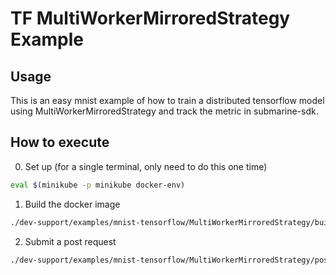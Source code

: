 # TF MultiWorkerMirroredStrategy Example

## Usage

This is an easy mnist example of how to train a distributed tensorflow model using MultiWorkerMirroredStrategy and track the metric in submarine-sdk.

## How to execute

0. Set up (for a single terminal, only need to do this one time)

```bash
eval $(minikube -p minikube docker-env)
```

1. Build the docker image

```bash
./dev-support/examples/mnist-tensorflow/MultiWorkerMirroredStrategy/build.sh
```

2. Submit a post request

```bash
./dev-support/examples/mnist-tensorflow/MultiWorkerMirroredStrategy/post.sh
```
